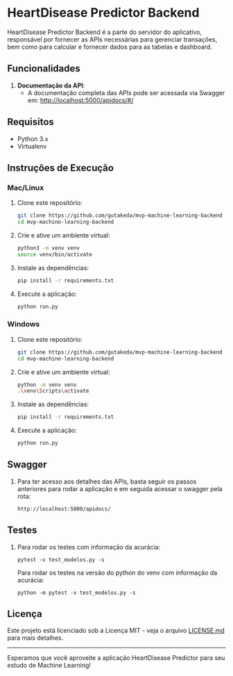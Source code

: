 # HeartDisease Predictor Backend

HeartDisease Predictor Backend é a parte do servidor do aplicativo, responsável por fornecer as APIs necessárias para gerenciar transações, bem como para calcular e fornecer dados para as tabelas e dashboard.

## Funcionalidades

1. **Documentação da API**:
   - A documentação completa das APIs pode ser acessada via Swagger em: [http://localhost:5000/apidocs/#/](http://localhost:5000/apidocs/#/)

## Requisitos

- Python 3.x
- Virtualenv

## Instruções de Execução

### Mac/Linux

1. Clone este repositório:

   ```bash
   git clone https://github.com/gutakeda/mvp-machine-learning-backend
   cd mvp-machine-learning-backend
   ```

2. Crie e ative um ambiente virtual:

   ```bash
   python3 -m venv venv
   source venv/bin/activate
   ```

3. Instale as dependências:

   ```bash
   pip install -r requirements.txt
   ```

4. Execute a aplicação:
   ```bash
   python run.py
   ```

### Windows

1. Clone este repositório:

   ```bash
   git clone https://github.com/gutakeda/mvp-machine-learning-backend
   cd mvp-machine-learning-backend
   ```

2. Crie e ative um ambiente virtual:

   ```bash
   python -m venv venv
   .\venv\Scripts\activate
   ```

3. Instale as dependências:

   ```bash
   pip install -r requirements.txt
   ```

4. Execute a aplicação:
   ```bash
   python run.py
   ```

## Swagger

1. Para ter acesso aos detalhes das APIs, basta seguir os passos anteriores para rodar a aplicação e em seguida acessar o swagger pela rota:
   ```
   http://localhost:5000/apidocs/
   ```

## Testes

1. Para rodar os testes com informação da acurácia:
   ```
   pytest -v test_modelos.py -s
   ```

   Para rodar os testes na versão do python do venv com informação da acurácia:
   ```
   python -m pytest -v test_modelos.py -s
   ```

## Licença

Este projeto está licenciado sob a Licença MIT - veja o arquivo [LICENSE.md](LICENSE.md) para mais detalhes.

---

Esperamos que você aproveite a aplicação HeartDisease Predictor para seu estudo de Machine Learning!